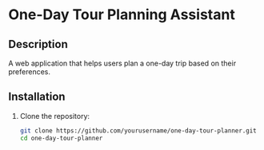 # One-Day Tour Planning Assistant

## Description
A web application that helps users plan a one-day trip based on their preferences.

## Installation
1. Clone the repository:
   ```bash
   git clone https://github.com/yourusername/one-day-tour-planner.git
   cd one-day-tour-planner
